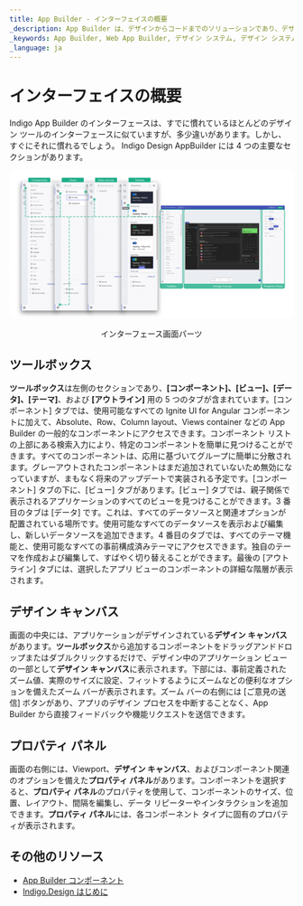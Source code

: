 ```yaml
---
title: App Builder - インターフェイスの概要
_description: App Builder は、デザインからコードまでのソリューションであり、デザインおよび開発チームが実際の Web アプリケーションを迅速かつ簡単にデザインおよび構築できるようにします。
_keywords: App Builder, Web App Builder, デザイン システム, デザイン システム UX, UI キット, Sketch, Ignite UI for Angular, Sketch to Angular, Angular, Angular デザイン システム, Sketch から コードをエクスポート, Angular 用のデザイン キット, Sketch UI キット
_language: ja
---
```


# インターフェイスの概要 

Indigo App Builder のインターフェースは、すでに慣れているほとんどのデザイン ツールのインターフェースに似ていますが、多少違いがあります。しかし、すぐにそれに慣れるでしょう。
Indigo Design AppBuilder には 4 つの主要なセクションがあります。


<img class="responsive-img" src="./images/interface-parts-Indigo-Design-App-Builder.png" srcset="./images/interface-parts-Indigo-Design-App-Builder-@2x.png 2x" />
<p style="text-align:center;">インターフェース画面パーツ</p>

## ツールボックス 

**ツールボックス**は左側のセクションであり、**[コンポーネント]、[ビュー]、[データ]、[テーマ]**、および **[アウトライン]** 用の 5 つのタブが含まれています。[コンポーネント] タブでは、使用可能なすべての Ignite UI for Angular コンポーネントに加えて、Absolute、Row、Column layout、Views container などの App Builder の一般的なコンポーネントにアクセスできます。コンポーネント リストの上部にある検索入力により、特定のコンポーネントを簡単に見つけることができます。すべてのコンポーネントは、応用に基づいてグループに簡単に分散されます。グレーアウトされたコンポーネントはまだ追加されていないため無効になっていますが、まもなく将来のアップデートで実装される予定です。[コンポーネント] タブの下に、[ビュー] タブがあります。[ビュー] タブでは、親子関係で表示されるアプリケーションのすべてのビューを見つけることができます。3 番目のタブは [データ] です。これは、すべてのデータソースと関連オプションが配置されている場所です。使用可能なすべてのデータソースを表示および編集し、新しいデータソースを追加できます。4 番目のタブでは、すべてのテーマ機能と、使用可能なすべての事前構成済みテーマにアクセスできます。独自のテーマを作成および編集して、すばやく切り替えることができます。最後の [アウトライン] タブには、選択したアプリ ビューのコンポーネントの詳細な階層が表示されます。

## デザイン キャンバス

画面の中央には、アプリケーションがデザインされている**デザイン キャンバス**があります。**ツールボックス**から追加するコンポーネントをドラッグアンドドロップまたはダブルクリックするだけで、デザイン中のアプリケーション ビューの一部として**デザイン キャンバス**に表示されます。下部には、事前定義されたズーム値、実際のサイズに設定、フィットするようにズームなどの便利なオプションを備えたズーム バーが表示されます。ズーム バーの右側には [ご意見の送信] ボタンがあり、アプリのデザイン プロセスを中断することなく、App Builder から直接フィードバックや機能リクエストを送信できます。  


## プロパティ パネル

画面の右側には、Viewport、**デザイン キャンバス**、およびコンポーネント関連のオプションを備えた**プロパティ パネル**があります。コンポーネントを選択すると、**プロパティ パネル**のプロパティを使用して、コンポーネントのサイズ、位置、レイアウト、間隔を編集し、データ リピーターやインタラクションを追加できます。**プロパティ パネル**には、各コンポーネント タイプに固有のプロパティが表示されます。


## その他のリソース
<div class="divider--half"></div>

* [App Builder コンポーネント](indigo-design-app-builder-components.md)
* [Indigo.Design はじめに](https://jp.infragistics.com/products/indigo-design/help/getting-started)